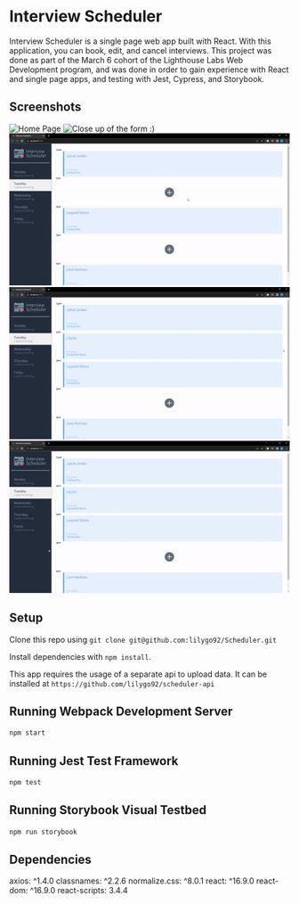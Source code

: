 # Interview Scheduler

Interview Scheduler is a single page web app built with React. With this application, you can book, edit, and cancel interviews. This project was done as part of the March 6 cohort of the Lighthouse Labs Web Development program, and was done in order to gain experience with React and single page apps, and testing with Jest, Cypress, and Storybook. 

## Screenshots

![Home Page](https://user-images.githubusercontent.com/107281344/235046650-3d74c76b-ba93-4617-8541-7fa7eab5958d.png)
![Close up of the form :)](https://user-images.githubusercontent.com/107281344/235046672-9bd3a7c8-e0be-4af4-bbfd-e0f280acb6b6.png)
![Creating a new interview](https://raw.githubusercontent.com/lilygo92/Scheduler/master/docs/Scheduler_Create.gif)
![Editing a booked interview](https://raw.githubusercontent.com/lilygo92/Scheduler/master/docs/Scheduler_Edit.gif)
![Deleting a booked interview](https://raw.githubusercontent.com/lilygo92/Scheduler/master/docs/Scheduler_Delete.gif)

## Setup

Clone this repo using ```git clone git@github.com:lilygo92/Scheduler.git```

Install dependencies with `npm install`.

This app requires the usage of a separate api to upload data. It can be installed at ```https://github.com/lilygo92/scheduler-api```

## Running Webpack Development Server

```sh
npm start
```

## Running Jest Test Framework

```sh
npm test
```

## Running Storybook Visual Testbed

```sh
npm run storybook
```

## Dependencies
axios: ^1.4.0
classnames: ^2.2.6
normalize.css: ^8.0.1
react: ^16.9.0
react-dom: ^16.9.0
react-scripts: 3.4.4
